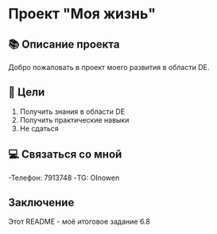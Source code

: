 # Проект "Моя жизнь"

## 📚 Описание проекта

Добро пожаловать в проект моего развития в области DE. 

## 🎯 Цели

1. Получить знания в области DE
2. Получить практические навыки
3. Не сдаться 


## 💻 Связаться со мной

-Телефон: 7913748
-TG: OInowen

## Заключение

Этот README - моё итоговое задание 6.8